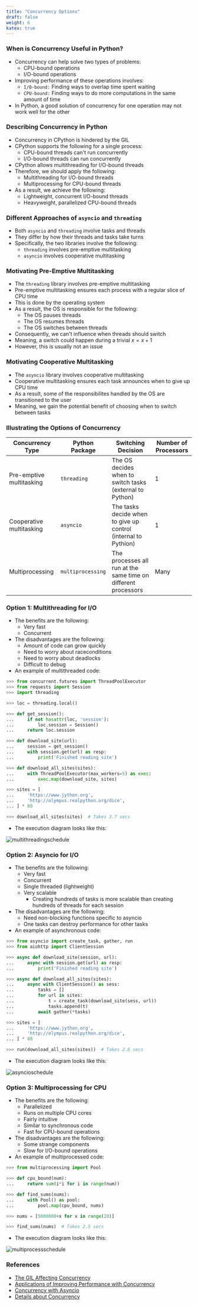 ```yaml
---
title: "Concurrency Options"
draft: false
weight: 6
katex: true
---
```


### When is Concurrency Useful in Python?
- Concurrency can help solve two types of problems:
	- CPU-bound operations
	- I/O-bound operations
- Improving performance of these operations involves:
	- `I/O-bound:` Finding ways to overlap time spent waiting
	- `CPU-bound:` Finding ways to do more computations in the same amount of time
- In Python, a good solution of concurrency for one operation may not work well for the other

### Describing Concurrency in Python
- Concurrency in CPython is hindered by the GIL
- CPython supports the following for a single process:
	- CPU-bound threads can't run concurrently
	- I/O-bound threads can run concurrently
- CPython allows multithreading for I/O-bound threads
- Therefore, we should apply the following:
	- Multithreading for I/O-bound threads
	- Multiprocessing for CPU-bound threads
- As a result, we achieve the following:
	- Lightweight, concurrent I/O-bound threads
	- Heavyweight, parallelized CPU-bound threads

### Different Approaches of `asyncio` and `threading`
- Both `asyncio` and `threading` involve tasks and threads
- They differ by how their threads and tasks take turns
- Specifically, the two libraries involve the following:
	- `threading` involves pre-emptive multitasking
	- `asyncio` involves cooperative multitasking

### Motivating Pre-Emptive Multitasking
- The `threading` library involves pre-emptive multitasking
- Pre-emptive multitasking ensures each process with a regular slice of CPU time
- This is done by the operating system
- As a result, the OS is responsible for the following:
	- The OS pauses threads
	- The OS resumes threads
	- The OS switches between threads
- Consequently, we can't influence when threads should switch
- Meaning, a switch could happen during a trivial $x=x+1$
- However, this is usually not an issue

### Motivating Cooperative Multitasking
- The `asyncio` library involves cooperative multitasking
- Cooperative multitasking ensures each task announces when to give up CPU time
- As a result, some of the responsibilites handled by the OS are transitioned to the user
- Meaning, we gain the potential benefit of choosing when to switch between tasks 

### Illustrating the Options of Concurrency
| Concurrency Type         | Python Package    | Switching Decision                                             | Number of Processors |
| ------------------------ | ----------------- | -------------------------------------------------------------- | -------------------- |
| Pre-emptive multitasking | `threading`       | The OS decides when to switch tasks (external to Python)       | $1$                  |
| Cooperative multitasking | `asyncio`         | The tasks decide when to give up control (internal to Pythion) | $1$                  |
| Multiprocessing          | `multiprocessing` | The processes all run at the same time on different processors | Many                 |

### Option 1: Multithreading for I/O
- The benefits are the following:
	- Very fast
	- Concurrent
- The disadvantages are the following:
	- Amount of code can grow quickly
	- Need to worry about raceconditions
	- Need to worry about deadlocks
	- Difficult to debug
- An example of multithreaded code:

```python
>>> from concurrent.futures import ThreadPoolExecutor
>>> from requests import Session
>>> import threading

>>> loc = threading.local()

>>> def get_session():
...     if not hasattr(loc, 'session'):
...         loc.session = Session()
...     return loc.session

>>> def download_site(url):
...     session = get_session()
...     with session.get(url) as resp:
...         print('Finished reading site')

>>> def download_all_sites(sites):
...     with ThreadPoolExecutor(max_workers=5) as exec:
...         exec.map(download_site, sites)

>>> sites = [
...     'https://www.jython.org',
...     'http://olympus.realpython.org/dice',
... ] * 80

>>> download_all_sites(sites)  # Takes 3.7 secs
```

- The execution diagram looks like this:

![multithreadingschedule](../../../img/multithreading_schedule.png)

### Option 2: Asyncio for I/O
- The benefits are the following:
	- Very fast
	- Concurrent
	- Single threaded (lightweight)
	- Very scalable
		- Creating hundreds of tasks is more scalable than creating hundreds of threads for each session
- The disadvantages are the following:
	- Need non-blocking functions specific to asyncio
	- One tasks can destroy performance for other tasks
- An example of asynchronous code:

```python
>>> from asyncio import create_task, gather, run
>>> from aiohttp import ClientSession

>>> async def download_site(session, url):
...     async with session.get(url) as resp:
...         print('Finished reading site')

>>> async def download_all_sites(sites):
...     async with ClientSession() as sess:
...         tasks = []
...         for url in sites:
...             t = create_task(download_site(sess, url))
...             tasks.append(t)
...         await gather(*tasks)

>>> sites = [
...     'https://www.jython.org',
...     'http://olympus.realpython.org/dice',
... ] * 80

>>> run(download_all_sites(sites))  # Takes 2.6 secs
```

- The execution diagram looks like this:

![asyncioschedule](../../../img/asyncio_schedule.png)

### Option 3: Multiprocessing for CPU
- The benefits are the following:
	- Parallelized
	- Runs on multiple CPU cores
	- Fairly intuitive
	- Similar to synchronous code
	- Fast for CPU-bound operations
- The disadvantages are the following:
	- Some strange components
	- Slow for I/O-bound operations
- An example of multiprocessed code:

```python
>>> from multiprocessing import Pool

>>> def cpu_bound(num):
...     return sum(i*i for i in range(num))

>>> def find_sums(nums):
...     with Pool() as pool:
...         pool.map(cpu_bound, nums)

>>> nums = [5000000+x for x in range(20)]

>>> find_sums(nums)  # Takes 2.5 secs
```

- The execution diagram looks like this:

![multiprocessschedule](../../../img/multiprocess_schedule.png)

### References
- [The GIL Affecting Concurrency](https://wiki.python.org/moin/GlobalInterpreterLock)
- [Applications of Improving Performance with Concurrency](https://realpython.com/python-concurrency/)
- [Concurrency with Asyncio](https://stackoverflow.com/a/46375948/12777044)
- [Details about Concurrency](https://learn-gevent-socketio.readthedocs.io/en/latest/general_concepts.html)
